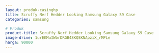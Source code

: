 ```yaml
---
layout: produk-casinghp
title: Scruffy Nerf Hedder Looking Samsung Galaxy S9 Case
categories: samsung

# Produk
product-title: Scruffy Nerf Hedder Looking Samsung Galaxy S9 Case
image-drive: 1urEKMuIWbrDRGB48KQSKNApziX_rMPLe
harga: 90000
---
```

